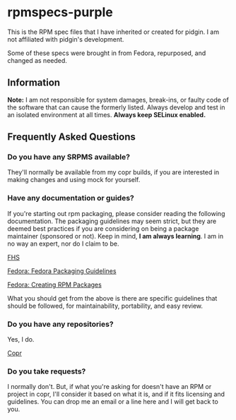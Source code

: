 # rpmspecs-purple

This is the RPM spec files that I have inherited or created for pidgin. I am not affiliated with pidgin's development.

Some of these specs were brought in from Fedora, repurposed, and changed as needed.

## Information

**Note:** I am not responsible for system damages, break-ins, or faulty code of the software that can cause the formerly listed. Always develop and test in an isolated environment at all times. **Always keep SELinux enabled.**

## Frequently Asked Questions

### Do you have any SRPMS available?

They'll normally be available from my copr builds, if you are interested in making changes and using mock for yourself.

### Have any documentation or guides?

If you're starting out rpm packaging, please consider reading the following documentation. The packaging guidelines may seem strict, but they are deemed best practices if you are considering on being a package maintainer (sponsored or not). Keep in mind, **I am always learning**. I am in no way an expert, nor do I claim to be.

[FHS](http://www.pathname.com/fhs/)

[Fedora: Fedora Packaging Guidelines](https://docs.fedoraproject.org/en-US/packaging-guidelines/)

[Fedora: Creating RPM Packages](https://docs.fedoraproject.org/en-US/package-maintainers/Packaging_Tutorial_GNU_Hello/)

What you should get from the above is there are specific guidelines that should be followed, for maintainability, portability, and easy review.

### Do you have any repositories?

Yes, I do.

[Copr](https://copr.fedorainfracloud.org/coprs/nalika/)

### Do you take requests?

I normally don't. But, if what you're asking for doesn't have an RPM or project in copr, I'll consider it based on what it is, and if it fits licensing and guidelines. You can drop me an email or a line here and I will get back to you.

